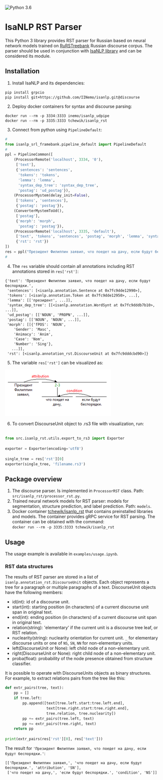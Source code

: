 ![Python 3.6](https://img.shields.io/badge/python-3.7-green.svg)

# IsaNLP RST Parser
This Python 3 library provides RST parser for Russian based on neural network models trained on [RuRSTreebank](https://rstreebank.ru/) Russian discourse corpus. The parser should be used in conjunction with [IsaNLP library](https://github.com/IINemo/isanlp) and can be considered its module.  

## Installation

1. Install IsaNLP and its dependencies:
```
pip install grpcio
pip install git+https://github.com/IINemo/isanlp.git@discourse
```  

2. Deploy docker containers for syntax and discourse parsing:  
```
docker run --rm -p 3334:3333 inemo/isanlp_udpipe
docker run --rm -p 3335:3333 tchewik/isanlp_rst
```  
3. Connect from python using `PipelineDefault`:  
```python  
#
from isanlp_srl_framebank.pipeline_default import PipelineDefault  
#
ppl = PipelineCommon([
    (ProcessorRemote('localhost', 3334, '0'),
     ['text'],
     {'sentences': 'sentences',
      'tokens': 'tokens',
      'lemma': 'lemma',
      'syntax_dep_tree': 'syntax_dep_tree',
      'postag': 'ud_postag'}),
    (ProcessorMystem(delay_init=False),
     ['tokens', 'sentences'],
     {'postag': 'postag'}),
    (ConverterMystemToUd(),
     ['postag'],
     {'morph': 'morph',
      'postag': 'postag'}),
    (ProcessorRemote('localhost', 3335, 'default'),
     ['text', 'tokens', 'sentences', 'postag', 'morph', 'lemma', 'syntax_dep_tree'],
     {'rst': 'rst'})
])
res = ppl("Президент Филиппин заявил, что поедет на дачу, если будут беспорядки.")
#
```   
4. The `res` variable should contain all annotations including RST annotations stored in `res['rst']`:
```
{'text': 'Президент Филиппин заявил, что поедет на дачу, если будут беспорядки.',
 'sentences': [<isanlp.annotation.Sentence at 0x7fc9dde12990>],
 'tokens': [<isanlp.annotation.Token at 0x7fc9dde12950>, ...],
 'lemma': [['президент', ...]],
 'syntax_dep_tree': [[<isanlp.annotation.WordSynt at 0x7fc9dddb7b10>, ...]],
 'ud_postag': [['NOUN', 'PROPN', ...]],
 'postag': [['NOUN', 'NOUN', ...]],
 'morph': [[{'fPOS': 'NOUN',
    'Gender': 'Masc',
    'Animacy': 'Anim',
    'Case': 'Nom',
    'Number': 'Sing'},
   ...]],
 'rst': [<isanlp.annotation_rst.DiscourseUnit at 0x7fc9dddcbd90>]}
```  
5. The variable `res['rst']` can be visualized as:  
<img src="example_tree.png" width="350">

6. To convert DiscourseUnit object to .rs3 file with visualization, run:
```python 

from src.isanlp_rst.utils.export_to_rs3 import Exporter

exporter = Exporter(encoding='utf8')

single_tree = res['rst'][0]
exporter(single_tree, 'filename.rs3')
```

## Package overview  
1. The discourse parser. Is implemented in `ProcessorRST` class. Path: `src/isanlp_rst/processor_rst.py`.
2. Trained neural network models for RST parser: models for segmentation, structure prediction, and label prediction. Path: `models`.
3. Docker container [tchewik/isanlp_rst](https://hub.docker.com/r/tchewik/isanlp_rst/) that contains preinstalled libraries and models. The container provides gRPC service for RST parsing. The container can be obtained with the command:  
`docker run --rm -p 3335:3333 tchewik/isanlp_rst`

## Usage 

The usage example is available in `examples/usage.ipynb`.

### RST data structures
The results of RST parser are stored in a list of `isanlp.annotation_rst.DiscourseUnit` objects. Each object represents a tree for a paragraph or multiple paragraphs of a text.
DiscourseUnit objects have the following members:
  * id(int): id of a discourse unit.
  * start(int): starting position (in characters) of a current discourse unit span in original text.
  * end(int): ending position (in characters) of a current discourse unit span in original text.
  * relation(string): 'elementary' if the current unit is a discourse tree leaf, or RST relation.
  * nuclearity(string): nuclearity orientation for current unit. `_` for elementary discourse units or one of `NS`, `SN`, `NN` for non-elementary units.
  * left(DiscourseUnit or None): left child node of a non-elementary unit.
  * right(DiscourseUnit or None): right child node of a non-elementary unit.
  * proba(float): probability of the node presence obtained from structure classifier.

It is possible to operate with DiscourseUnits objects as binary structures. For example, to extract relations pairs from the tree like this:
```python
def extr_pairs(tree, text):
    pp = []
    if tree.left:
        pp.append([text[tree.left.start:tree.left.end],
                   text[tree.right.start:tree.right.end], 
                   tree.relation, tree.nuclearity])
        pp += extr_pairs(tree.left, text)
        pp += extr_pairs(tree.right, text)
    return pp
    
print(extr_pairs(res['rst'][0], res['text']))
```  

The result for `'Президент Филиппин заявил, что поедет на дачу, если будут беспорядки.'`:
```
[['Президент Филиппин заявил,', 'что поедет на дачу, если будут беспорядки.', 'attribution', 'SN'], 
 ['что поедет на дачу,', 'если будут беспорядки.', 'condition', 'NS']]
```  
